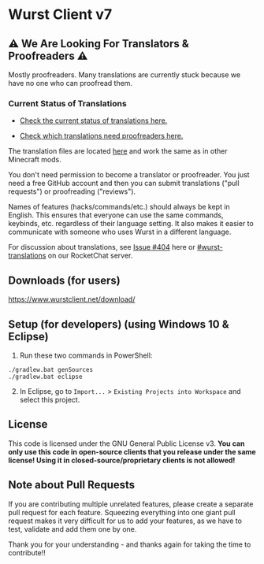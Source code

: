 # Wurst Client v7

## ⚠ We Are Looking For Translators & Proofreaders ⚠

Mostly proofreaders. Many translations are currently stuck because we have no one who can proofread them.

### Current Status of Translations

- [Check the current status of translations here.](https://github.com/orgs/Wurst-Imperium/projects/4/views/1)

- [Check which translations need proofreaders here.](https://github.com/orgs/Wurst-Imperium/projects/4/views/3)

The translation files are located [here](https://github.com/Wurst-Imperium/Wurst7/tree/master/src/main/resources/assets/wurst/lang) and work the same as in other Minecraft mods.

You don't need permission to become a translator or proofreader. You just need a free GitHub account and then you can submit translations ("pull requests") or proofreading ("reviews").

Names of features (hacks/commands/etc.) should always be kept in English. This ensures that everyone can use the same commands, keybinds, etc. regardless of their language setting. It also makes it easier to communicate with someone who uses Wurst in a different language.

For discussion about translations, see [Issue #404](https://github.com/Wurst-Imperium/Wurst7/issues/404) here or [#wurst-translations](https://chat.wurstimperium.net/channel/wurst-translations) on our RocketChat server.

## Downloads (for users)

https://www.wurstclient.net/download/

## Setup (for developers) (using Windows 10 & Eclipse)

1. Run these two commands in PowerShell:

```
./gradlew.bat genSources
./gradlew.bat eclipse
```

2. In Eclipse, go to `Import...` > `Existing Projects into Workspace` and select this project.

## License

This code is licensed under the GNU General Public License v3. **You can only use this code in open-source clients that you release under the same license! Using it in closed-source/proprietary clients is not allowed!**

## Note about Pull Requests

If you are contributing multiple unrelated features, please create a separate pull request for each feature. Squeezing everything into one giant pull request makes it very difficult for us to add your features, as we have to test, validate and add them one by one.

Thank you for your understanding - and thanks again for taking the time to contribute!!
